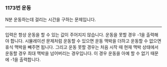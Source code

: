 ### 1173번 운동

N분 운동하는데 걸리는 시간을 구하는 문제입니다.

---

입력은 항상 운동을 할 수 있는 값이 주어지지 않습니다. 운동을 못할 경우 -1을 출력해야 합니다. 시뮬레이션 문제처럼 운동할 수 있으면 운동 맥박을 더하고 운동할 수 없으면 휴식 맥박을 빼주면 됩니다. 그리고 운동 못할 경우는 처음 시작 때 현재 맥박 상태에서 운동할 경우 최대 맥박을 넘어버리는 경우입니다. 이 경우 운동을 아예 할 수 없기 때문에 -1을 출력합니다.